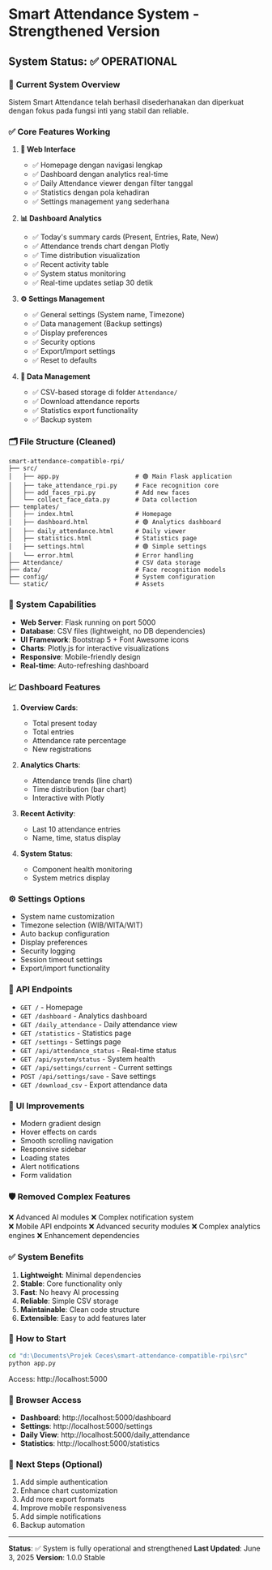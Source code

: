 # Smart Attendance System - Strengthened Version
## System Status: ✅ OPERATIONAL

### 🎯 **Current System Overview**
Sistem Smart Attendance telah berhasil disederhanakan dan diperkuat dengan fokus pada fungsi inti yang stabil dan reliable.

### ✅ **Core Features Working**
1. **📱 Web Interface**
   - ✅ Homepage dengan navigasi lengkap
   - ✅ Dashboard dengan analytics real-time
   - ✅ Daily Attendance viewer dengan filter tanggal
   - ✅ Statistics dengan pola kehadiran
   - ✅ Settings management yang sederhana

2. **📊 Dashboard Analytics** 
   - ✅ Today's summary cards (Present, Entries, Rate, New)
   - ✅ Attendance trends chart dengan Plotly
   - ✅ Time distribution visualization
   - ✅ Recent activity table
   - ✅ System status monitoring
   - ✅ Real-time updates setiap 30 detik

3. **⚙️ Settings Management**
   - ✅ General settings (System name, Timezone)
   - ✅ Data management (Backup settings)
   - ✅ Display preferences
   - ✅ Security options
   - ✅ Export/Import settings
   - ✅ Reset to defaults

4. **💾 Data Management**
   - ✅ CSV-based storage di folder `Attendance/`
   - ✅ Download attendance reports
   - ✅ Statistics export functionality
   - ✅ Backup system

### 🗂️ **File Structure (Cleaned)**
```
smart-attendance-compatible-rpi/
├── src/
│   ├── app.py                     # 🟢 Main Flask application
│   ├── take_attendance_rpi.py     # Face recognition core
│   ├── add_faces_rpi.py           # Add new faces
│   └── collect_face_data.py       # Data collection
├── templates/
│   ├── index.html                 # Homepage
│   ├── dashboard.html             # 🟢 Analytics dashboard  
│   ├── daily_attendance.html      # Daily viewer
│   ├── statistics.html            # Statistics page
│   ├── settings.html              # 🟢 Simple settings
│   └── error.html                 # Error handling
├── Attendance/                    # CSV data storage
├── data/                          # Face recognition models
├── config/                        # System configuration
└── static/                        # Assets
```

### 🚀 **System Capabilities**
- **Web Server**: Flask running on port 5000
- **Database**: CSV files (lightweight, no DB dependencies)
- **UI Framework**: Bootstrap 5 + Font Awesome icons
- **Charts**: Plotly.js for interactive visualizations
- **Responsive**: Mobile-friendly design
- **Real-time**: Auto-refreshing dashboard

### 📈 **Dashboard Features**
1. **Overview Cards**:
   - Total present today
   - Total entries
   - Attendance rate percentage
   - New registrations

2. **Analytics Charts**:
   - Attendance trends (line chart)
   - Time distribution (bar chart)
   - Interactive with Plotly

3. **Recent Activity**:
   - Last 10 attendance entries
   - Name, time, status display

4. **System Status**:
   - Component health monitoring
   - System metrics display

### ⚙️ **Settings Options**
- System name customization
- Timezone selection (WIB/WITA/WIT)
- Auto backup configuration
- Display preferences
- Security logging
- Session timeout settings
- Export/import functionality

### 🔧 **API Endpoints**
- `GET /` - Homepage
- `GET /dashboard` - Analytics dashboard
- `GET /daily_attendance` - Daily attendance view
- `GET /statistics` - Statistics page
- `GET /settings` - Settings page
- `GET /api/attendance_status` - Real-time status
- `GET /api/system/status` - System health
- `GET /api/settings/current` - Current settings
- `POST /api/settings/save` - Save settings
- `GET /download_csv` - Export attendance data

### 🎨 **UI Improvements**
- Modern gradient design
- Hover effects on cards
- Smooth scrolling navigation
- Responsive sidebar
- Loading states
- Alert notifications
- Form validation

### 🛡️ **Removed Complex Features**
❌ Advanced AI modules
❌ Complex notification system  
❌ Mobile API endpoints
❌ Advanced security modules
❌ Complex analytics engines
❌ Enhancement dependencies

### ✅ **System Benefits**
1. **Lightweight**: Minimal dependencies
2. **Stable**: Core functionality only
3. **Fast**: No heavy AI processing
4. **Reliable**: Simple CSV storage
5. **Maintainable**: Clean code structure
6. **Extensible**: Easy to add features later

### 🚀 **How to Start**
```bash
cd "d:\Documents\Projek Ceces\smart-attendance-compatible-rpi\src"
python app.py
```
Access: http://localhost:5000

### 📱 **Browser Access**
- **Dashboard**: http://localhost:5000/dashboard
- **Settings**: http://localhost:5000/settings  
- **Daily View**: http://localhost:5000/daily_attendance
- **Statistics**: http://localhost:5000/statistics

### 🎯 **Next Steps (Optional)**
1. Add simple authentication
2. Enhance chart customization
3. Add more export formats
4. Improve mobile responsiveness
5. Add simple notifications
6. Backup automation

---
**Status**: ✅ System is fully operational and strengthened
**Last Updated**: June 3, 2025
**Version**: 1.0.0 Stable
